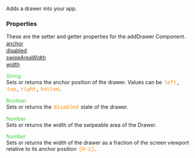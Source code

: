 Adds a drawer into your app.

<style>.samp { margin-top: 2px; } </style><h3>Properties</h3>These are the setter and getter properties for the addDrawer Component.
<div class="samp"><a href="#anchor-0" data-transition="pop" data-rel="popup" class="ui-link">anchor </a></div><div class="samp"><a href="#disabled-5" data-transition="pop" data-rel="popup" class="ui-link">disabled </a></div><div class="samp"><a href="#swipeareawidth-10" data-transition="pop" data-rel="popup" class="ui-link">swipeAreaWidth </a></div><div class="samp"><a href="#width-15" data-transition="pop" data-rel="popup" class="ui-link">width </a></div>
<div data-role="popup" id="anchor-0" class="ui-content"><p><span style="color:#4c4;">String</span><br>Sets or returns the anchor position of the drawer. Values can be <span style="color:#fb8c00; font-family:Courier&#44; monospace; font-size:100%; padding:0px 2px;">left</span>&#44; <span style="color:#fb8c00; font-family:Courier&#44; monospace; font-size:100%; padding:0px 2px;">top</span>&#44; <span style="color:#fb8c00; font-family:Courier&#44; monospace; font-size:100%; padding:0px 2px;">right</span>&#44; <span style="color:#fb8c00; font-family:Courier&#44; monospace; font-size:100%; padding:0px 2px;">bottom</span>.</p></div><div data-role="popup" id="disabled-5" class="ui-content"><p><span style="color:#4c4;">Boolean</span><br>Sets or returns the <span style="color:#fb8c00; font-family:Courier&#44; monospace; font-size:100%; padding:0px 2px;">disabled</span> state of the drawer.</p></div><div data-role="popup" id="swipeareawidth-10" class="ui-content"><p><span style="color:#4c4;">Number</span><br>Sets or returns the width of the swipeable area of the Drawer.</p></div><div data-role="popup" id="width-15" class="ui-content"><p><span style="color:#4c4;">Number</span><br>Sets or returns the width of the drawer as a fraction of the screen viewport relative to its anchor position <span style="color:#fb8c00; font-family:Courier&#44; monospace; font-size:100%; padding:0px 2px;">[0-1]</span>.</p></div>
